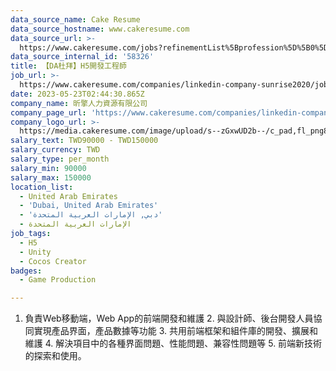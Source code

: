 ```yaml
---
data_source_name: Cake Resume
data_source_hostname: www.cakeresume.com
data_source_url: >-
  https://www.cakeresume.com/jobs?refinementList%5Bprofession%5D%5B0%5D=game-production&range%5Bsalary_range%5D%5Bmin%5D=100000
data_source_internal_id: '58326'
title: 【DA杜拜】H5開發工程師
job_url: >-
  https://www.cakeresume.com/companies/linkedin-company-sunrise2020/jobs/da-dubai-h5-development-engineer
date: 2023-05-23T02:44:30.865Z
company_name: 昕擎人力資源有限公司
company_page_url: 'https://www.cakeresume.com/companies/linkedin-company-sunrise2020'
company_logo_url: >-
  https://media.cakeresume.com/image/upload/s--zGxwUD2b--/c_pad,fl_png8,h_200,w_200/v1680252793/xoxb5djx8jax3q6khhoq.png
salary_text: TWD90000 - TWD150000
salary_currency: TWD
salary_type: per_month
salary_min: 90000
salary_max: 150000
location_list:
  - United Arab Emirates
  - 'Dubai, United Arab Emirates'
  - 'دبي, الإمارات العربية المتحدة'
  - الإمارات العربية المتحدة
job_tags:
  - H5
  - Unity
  - Cocos Creator
badges:
  - Game Production

---
```


1. 負責Web移動端，Web App的前端開發和維護 2. 與設計師、後台開發人員協同實現產品界面，產品數據等功能 3. 共用前端框架和組件庫的開發、擴展和維護 4. 解決項目中的各種界面問題、性能問題、兼容性問題等 5. 前端新技術的探索和使用。
